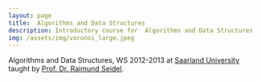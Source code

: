 ```yaml
---
layout: page
title:  Algorithms and Data Structures
description: Introductory course for  Algorithms and Data Structures
img: /assets/img/voronoi_large.jpeg
---
```


 Algorithms and Data Structures, WS 2012-2013 at [Saarland University](http://www-tcs.cs.uni-sb.de/) taught by [Prof. Dr. Raimund Seidel](http://www-tcs.cs.uni-sb.de/).
